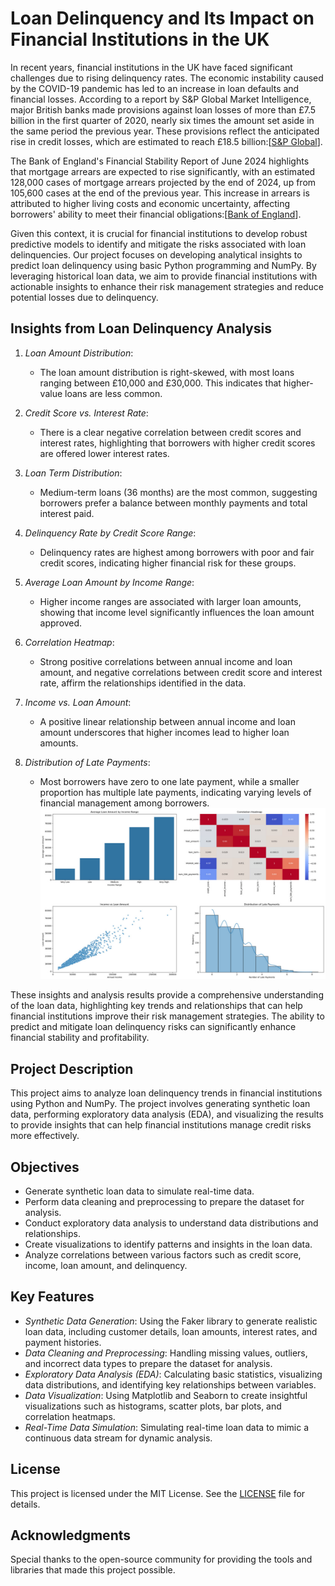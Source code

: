 # Loan Delinquency and Its Impact on Financial Institutions in the UK

In recent years, financial institutions in the UK have faced significant challenges due to rising delinquency rates. The economic instability caused by the COVID-19 pandemic has led to an increase in loan defaults and financial losses. According to a report by S&P Global Market Intelligence, major British banks made provisions against loan losses of more than £7.5 billion in the first quarter of 2020, nearly six times the amount set aside in the same period the previous year. These provisions reflect the anticipated rise in credit losses, which are estimated to reach £18.5 billion&#8203;:[[S&P Global](https://www.spglobal.com/marketintelligence/en/news-insights/latest-news-headlines/uk-banks-loan-loss-provisions-soar-in-face-of-pandemic-58478176)]&#8203;.

The Bank of England's Financial Stability Report of June 2024 highlights that mortgage arrears are expected to rise significantly, with an estimated 128,000 cases of mortgage arrears projected by the end of 2024, up from 105,600 cases at the end of the previous year. This increase in arrears is attributed to higher living costs and economic uncertainty, affecting borrowers' ability to meet their financial obligations&#8203;:[[Bank of England](https://www.bankofengland.co.uk/financial-stability-report/2024/june-2024)]&#8203;.

Given this context, it is crucial for financial institutions to develop robust predictive models to identify and mitigate the risks associated with loan delinquencies. Our project focuses on developing analytical insights to predict loan delinquency using basic Python programming and NumPy. By leveraging historical loan data, we aim to provide financial institutions with actionable insights to enhance their risk management strategies and reduce potential losses due to delinquency.

## Insights from Loan Delinquency Analysis

1. *Loan Amount Distribution*:
   - The loan amount distribution is right-skewed, with most loans ranging between £10,000 and £30,000. This indicates that higher-value loans are less common.

2. *Credit Score vs. Interest Rate*:
   - There is a clear negative correlation between credit scores and interest rates, highlighting that borrowers with higher credit scores are offered lower interest rates.

3. *Loan Term Distribution*:
   - Medium-term loans (36 months) are the most common, suggesting borrowers prefer a balance between monthly payments and total interest paid.

4. *Delinquency Rate by Credit Score Range*:
   - Delinquency rates are highest among borrowers with poor and fair credit scores, indicating higher financial risk for these groups.

5. *Average Loan Amount by Income Range*:
   - Higher income ranges are associated with larger loan amounts, showing that income level significantly influences the loan amount approved.

6. *Correlation Heatmap*:
   - Strong positive correlations between annual income and loan amount, and negative correlations between credit score and interest rate, affirm the relationships identified in the data.

7. *Income vs. Loan Amount*:
   - A positive linear relationship between annual income and loan amount underscores that higher incomes lead to higher loan amounts.

8. *Distribution of Late Payments*:
   - Most borrowers have zero to one late payment, while a smaller proportion has multiple late payments, indicating varying levels of financial management among borrowers.
     ![Results](images/LoanDelinquency_2.jpeg)

These insights and analysis results provide a comprehensive understanding of the loan data, highlighting key trends and relationships that can help financial institutions improve their risk management strategies. The ability to predict and mitigate loan delinquency risks can significantly enhance financial stability and profitability.

## Project Description

This project aims to analyze loan delinquency trends in financial institutions using Python and NumPy. The project involves generating synthetic loan data, performing exploratory data analysis (EDA), and visualizing the results to provide insights that can help financial institutions manage credit risks more effectively.

## Objectives

- Generate synthetic loan data to simulate real-time data.
- Perform data cleaning and preprocessing to prepare the dataset for analysis.
- Conduct exploratory data analysis to understand data distributions and relationships.
- Create visualizations to identify patterns and insights in the loan data.
- Analyze correlations between various factors such as credit score, income, loan amount, and delinquency.

## Key Features

- *Synthetic Data Generation*: Using the Faker library to generate realistic loan data, including customer details, loan amounts, interest rates, and payment histories.
- *Data Cleaning and Preprocessing*: Handling missing values, outliers, and incorrect data types to prepare the dataset for analysis.
- *Exploratory Data Analysis (EDA)*: Calculating basic statistics, visualizing data distributions, and identifying key relationships between variables.
- *Data Visualization*: Using Matplotlib and Seaborn to create insightful visualizations such as histograms, scatter plots, bar plots, and correlation heatmaps.
- *Real-Time Data Simulation*: Simulating real-time loan data to mimic a continuous data stream for dynamic analysis.


## License

This project is licensed under the MIT License. See the [LICENSE](LICENSE) file for details.

## Acknowledgments

Special thanks to the open-source community for providing the tools and libraries that made this project possible.
